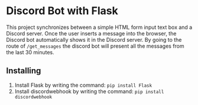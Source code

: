 # Discord Bot with Flask

This project synchronizes between a simple HTML form input text box and a Discord server. Once the user inserts a message into the browser, the Discord bot automatically shows it in the Discord server.
By going to the route of ```/get_messages``` the discord bot will present all the messages from the last 30 minutes.

## Installing

1. Install Flask by writing the command: ```pip install Flask```
2. Install discordwebhook by writing the command: ```pip install discordwebhook```
